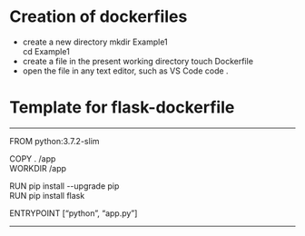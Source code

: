 # Creation of dockerfiles

* create a new directory
mkdir Example1  
cd Example1  
* create a file in the present working directory
touch Dockerfile  
* open the file in any text editor, such as VS Code
code .  
  
# Template for flask-dockerfile
******************************************************
FROM python:3.7.2-slim  
  
COPY . /app  
WORKDIR /app  
  
RUN pip install --upgrade pip  
RUN pip install flask  
  
  
ENTRYPOINT [“python”, “app.py”]  
******************************************************